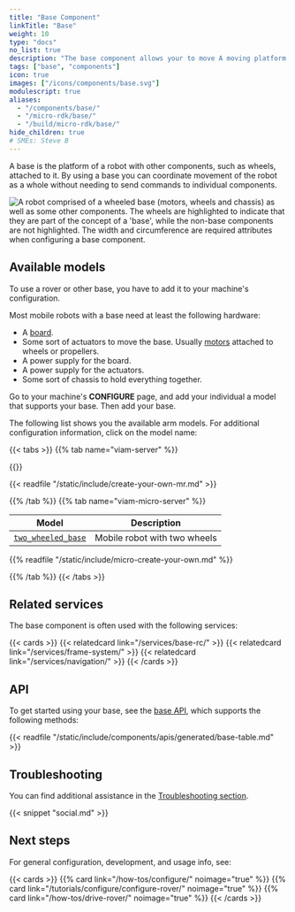 ```yaml
---
title: "Base Component"
linkTitle: "Base"
weight: 10
type: "docs"
no_list: true
description: "The base component allows your to move A moving platform together without needing to address individual components like wheels."
tags: ["base", "components"]
icon: true
images: ["/icons/components/base.svg"]
modulescript: true
aliases:
  - "/components/base/"
  - "/micro-rdk/base/"
  - "/build/micro-rdk/base/"
hide_children: true
# SMEs: Steve B
---
```


A base is the platform of a robot with other components, such as wheels, attached to it.
By using a base you can coordinate movement of the robot as a whole without needing to send commands to individual components.

<p>
<img src="/components/base/base-trk-rover-w-arm.png" alt="A robot comprised of a wheeled base (motors, wheels and chassis) as well as some other components. The wheels are highlighted to indicate that they are part of the concept of a 'base', while the non-base components are not highlighted. The width and circumference are required attributes when configuring a base component." class="imgzoom aligncenter" style="max-width: 500px">
</p>

## Available models

To use a rover or other base, you have to add it to your machine's configuration.

Most mobile robots with a base need at least the following hardware:

- A [board](/components/board/).
- Some sort of actuators to move the base.
  Usually [motors](/components/motor/) attached to wheels or propellers.
- A power supply for the board.
- A power supply for the actuators.
- Some sort of chassis to hold everything together.

Go to your machine's **CONFIGURE** page, and add your individual a model that supports your base.
Then add your base.

The following list shows you the available arm models.
For additional configuration information, click on the model name:

{{< tabs >}}
{{% tab name="viam-server" %}}

{{<resources api="rdk:component:base" type="base" no-intro="true">}}

{{< readfile "/static/include/create-your-own-mr.md" >}}

{{% /tab %}}
{{% tab name="viam-micro-server" %}}

<!-- prettier-ignore -->
| Model | Description |
| ----- | ----------- |
| [`two_wheeled_base`](two_wheeled_base/) | Mobile robot with two wheels |

{{% readfile "/static/include/micro-create-your-own.md" %}}

{{% /tab %}}
{{< /tabs >}}

## Related services

The base component is often used with the following services:

{{< cards >}}
{{< relatedcard link="/services/base-rc/" >}}
{{< relatedcard link="/services/frame-system/" >}}
{{< relatedcard link="/services/navigation/" >}}
{{< /cards >}}

## API

To get started using your base, see the [base API](/appendix/apis/components/base/), which supports the following methods:

{{< readfile "/static/include/components/apis/generated/base-table.md" >}}

## Troubleshooting

You can find additional assistance in the [Troubleshooting section](/appendix/troubleshooting/).

{{< snippet "social.md" >}}

## Next steps

For general configuration, development, and usage info, see:

{{< cards >}}
  {{% card link="/how-tos/configure/" noimage="true" %}}
  {{% card link="/tutorials/configure/configure-rover/" noimage="true" %}}
  {{% card link="/how-tos/drive-rover/" noimage="true" %}}
{{< /cards >}}
